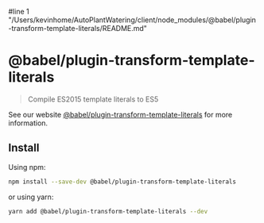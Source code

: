 #line 1 "/Users/kevinhome/AutoPlantWatering/client/node_modules/@babel/plugin-transform-template-literals/README.md"
# @babel/plugin-transform-template-literals

> Compile ES2015 template literals to ES5

See our website [@babel/plugin-transform-template-literals](https://babeljs.io/docs/babel-plugin-transform-template-literals) for more information.

## Install

Using npm:

```sh
npm install --save-dev @babel/plugin-transform-template-literals
```

or using yarn:

```sh
yarn add @babel/plugin-transform-template-literals --dev
```
